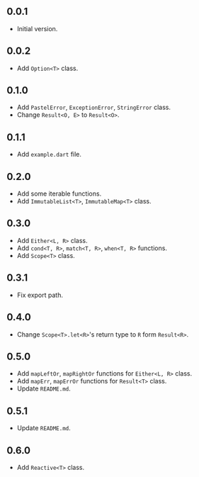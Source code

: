 ## 0.0.1

- Initial version.

## 0.0.2

- Add `Option<T>` class.

## 0.1.0

- Add `PastelError`, `ExceptionError`, `StringError` class.
- Change `Result<O, E>` to `Result<O>`.
  
## 0.1.1

- Add `example.dart` file.

## 0.2.0

- Add some iterable functions.
- Add `ImmutableList<T>`, `ImmutableMap<T>` class.

## 0.3.0

- Add `Either<L, R>` class.
- Add `cond<T, R>`, `match<T, R>`, `when<T, R>` functions.
- Add `Scope<T>` class.

## 0.3.1

- Fix export path.

## 0.4.0

- Change `Scope<T>.let<R>`'s return type to `R` form `Result<R>`.

## 0.5.0

- Add `mapLeftOr`, `mapRightOr` functions for `Either<L, R>` class.
- Add `mapErr`, `mapErrOr` functions for `Result<T>` class.
- Update `README.md`.

## 0.5.1

- Update `README.md`.

## 0.6.0

- Add `Reactive<T>` class.

